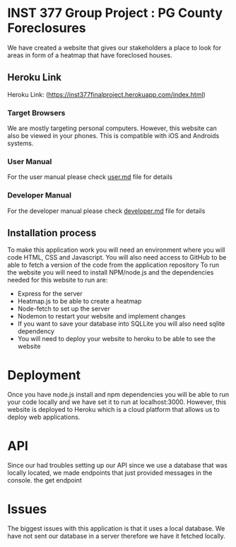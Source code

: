 # INST 377 Group Project : PG County Foreclosures
We have created a website that gives our stakeholders a place to look for areas in form of a heatmap that have foreclosed houses. 

## Heroku Link 
Heroku Link: (https://inst377finalproject.herokuapp.com/index.html)

### Target Browsers
We are mostly targeting personal computers. However, this website can also be viewed in your phones. This is compatible with iOS and Androids systems. 
### User Manual
For the user manual please check [user.md](docs/user.md) file for details

### Developer Manual 
For the developer manual please check [developer.md](docs/developer.md) file for details

## Installation process
To make this application work you will need an environment where you will code HTML, CSS and Javascript. 
You will also need access to GitHub to be able to fetch a version of the code from the application repository
To run the website you will need to install NPM/node.js and the dependencies needed for this website to run are: 
* Express for the server
* Heatmap.js to be able to create a heatmap
* Node-fetch to set up the server 
* Nodemon to restart your website and implement changes 
* If you want to save your database into SQLLite you will also need sqlite dependency 
* You will need to deploy your website to heroku to be able to see the website

# Deployment 
Once you have node.js install and npm dependencies you will be able to run your code locally and we have set it to run at localhost:3000. 
However, this website is deployed to Heroku which is a cloud platform that allows us to deploy web applications. 

# API
Since our had troubles setting up our API since we use a database that was locally located, we made endpoints that just provided messages in the console. 
the get endpoint 

# Issues
The biggest issues with this application is that it uses a local database. We have not sent our database in a server therefore we have it fetched locally. 

